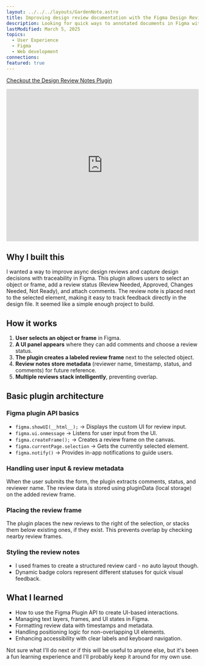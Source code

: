 ```yaml
---
layout: ../../../layouts/GardenNote.astro
title: Improving design review documentation with the Figma Design Review Plugin (I made it)
description: Looking for quick ways to annotated documents in Figma with design feedback and status...never found what I was looking for, so I made my own.
lastModified: March 5, 2025
topics:
  - User Experience
  - Figma
  - Web development
connections:
featured: true
---
```


[Checkout the Design Review Notes Plugin](https://www.figma.com/community/plugin/1479149610770303057/design-review-notes)

<iframe width="100%" height="400" src="https://www.youtube.com/embed/8O91lO7KJbI?si=sJ4bJPTJQDBMatga" title="YouTube video player" frameborder="0" allow="accelerometer; autoplay; clipboard-write; encrypted-media; gyroscope; picture-in-picture; web-share" referrerpolicy="strict-origin-when-cross-origin" allowfullscreen></iframe>

## **Why I built this**
I wanted a way to improve async design reviews and capture design decisions with traceability in Figma. This plugin allows users to select an object or frame, add a review status (Review Needed, Approved, Changes Needed, Not Ready), and attach comments. The review note is placed next to the selected element, making it easy to track feedback directly in the design file. It seemed like a simple enough project to build.

## **How it works**
1. **User selects an object or frame** in Figma.
2. **A UI panel appears** where they can add comments and choose a review status.
3. **The plugin creates a labeled review frame** next to the selected object.
4. **Review notes store metadata** (reviewer name, timestamp, status, and comments) for future reference.
5. **Multiple reviews stack intelligently**, preventing overlap.

## **Basic plugin architecture**
### **Figma plugin API basics**
- `figma.showUI(__html__);` → Displays the custom UI for review input.
- `figma.ui.onmessage` → Listens for user input from the UI.
- `figma.createFrame();` → Creates a review frame on the canvas.
- `figma.currentPage.selection` → Gets the currently selected element.
- `figma.notify()` → Provides in-app notifications to guide users.

### **Handling user input & review metadata**
When the user submits the form, the plugin extracts comments, status, and reviewer name. The review data is stored using pluginData (local storage) on the added review frame.

### **Placing the review frame**
The plugin places the new reviews to the right of the selection, or stacks them below existing ones, if they exist. This prevents overlap by checking nearby review frames.

### **Styling the review notes**
- I used frames to create a structured review card - no auto layout though.
- Dynamic badge colors represent different statuses for quick visual feedback.

## **What I learned**
- How to use the Figma Plugin API to create UI-based interactions.  
- Managing text layers, frames, and UI states in Figma.  
- Formatting review data with timestamps and metadata.  
- Handling positioning logic for non-overlapping UI elements.  
- Enhancing accessibility with clear labels and keyboard navigation.

Not sure what I'll do next or if this will be useful to anyone else, but it's been a fun learning experience and I'll probably keep it around for my own use.


